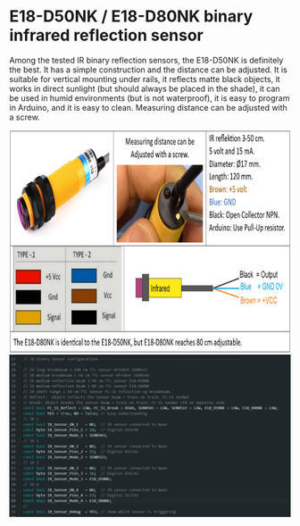 # E18-D50NK / E18-D80NK binary infrared reflection sensor

Among the tested IR binary reflection sensors, the E18-D50NK is definitely the best. It has a simple construction and the distance can be adjusted. It is suitable for vertical mounting under rails, it reflects matte black objects, it works in direct sunlight (but should always be placed in the shade), it can be used in humid environments (but is not waterproof), it is easy to program in Arduino, and it is easy to clean. Measuring distance can be adjusted with a screw.

<img src="https://github.com/MTD2A/E18-D50NK/blob/main/image/E18-D50NK-specification.png" height="400">

<br/>

<img src="https://github.com/MTD2A/E18-D50NK/blob/main/image/SEN0503%20-%20SEN0523%20-%20E18_D50NK%20-%20E18_D80NK.png">
